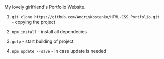 My lovely girlfriend's Portfolio Website.


1. `git clone https://github.com/AndriyKostenko/HTML-CSS_Portfolio.git` - copying the project

2. `npm install` - install all dependecies

3. `gulp` - start building of project 

4. `npm update --save` - in case update is needed